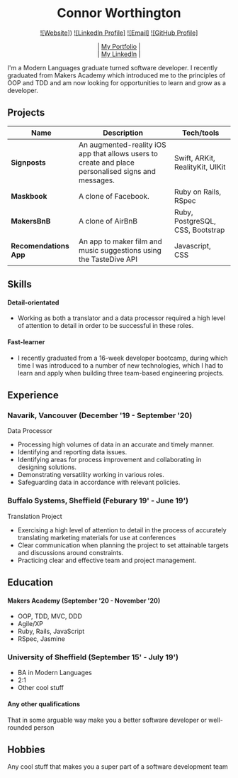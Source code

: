 <h1 align="center">Connor Worthington</h1> 

<div align='center'>

[![Website]](https://www.connorworthington.com))
[![LinkedIn Profile]](https://www.linkedin.com/in/connor-worthington-83b350131/)
[![Email]](mailto:worthington.connor@gmail.com)
[![GitHub Profile]](https://github.com/crtw26)

</div>
<div align="center">
       
  | [My Portfolio](https://www.connorworthington.com) |          
  | [My LinkedIn](https://www.linkedin.com/in/connor-worthington-83b350131/) |       

</div>

I'm a Modern Languages graduate turned software developer. I recently graduated from Makers Academy which introduced me to the principles of OOP and TDD and am now looking for opportunities to learn and grow as a developer.

## Projects

| Name                         | Description       | Tech/tools        |
| ---------------------------- | ----------------- | ----------------- |
| **Signposts**            | An augmented-reality iOS app that allows users to create and place personalised signs and messages. | Swift, ARKit, RealityKit, UIKit |
| **Maskbook**             | A clone of Facebook.                                                                                | Ruby on Rails, RSpec            |
| **MakersBnB**            | A clone of AirBnB                                                                                   | Ruby, PostgreSQL, CSS, Bootstrap|
| **Recomendations App**   | An app to maker film and music suggestions using the TasteDive API                                  | Javascript, CSS

## Skills

#### Detail-orientated

- Working as both a translator and a data processor required a high level of attention to detail in order to be successful in these roles. 

#### Fast-learner

- I recently graduated from a 16-week developer bootcamp, during which time I was introduced to a number of new technologies, which I had to learn and apply when building three team-based engineering projects.

## Experience

### Navarik, Vancouver (December '19 - September '20)  
Data Processor

-	Processing high volumes of data in an accurate and timely manner. 
-	Identifying and reporting data issues.
-	Identifying areas for process improvement and collaborating in designing solutions.
-	Demonstrating versatility working in various roles. 
-	Safeguarding data in accordance with relevant policies.


### Buffalo Systems, Sheffield (Feburary 19' - June 19')  
Translation Project

-	Exercising a high level of attention to detail in the process of accurately translating marketing materials for use at 
  conferences
-	Clear communication when planning the project to set attainable targets and discussions around constraints.
-	Practicing clear and effective team and project management.


## Education

#### Makers Academy (September '20 - November '20)

- OOP, TDD, MVC, DDD
- Agile/XP
- Ruby, Rails, JavaScript
- RSpec, Jasmine

### University of Sheffield (September 15' - July 19')

- BA in Modern Languages
- 2:1
- Other cool stuff

#### Any other qualifications

That in some arguable way make you a better software developer or well-rounded person

## Hobbies

Any cool stuff that makes you a super part of a software development team
